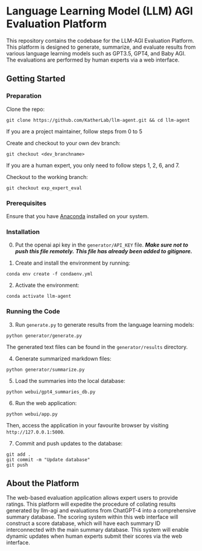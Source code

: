 
# Language Learning Model (LLM) AGI Evaluation Platform

This repository contains the codebase for the LLM-AGI Evaluation Platform. This platform is designed to generate, summarize, and evaluate results from various language learning models such as GPT3.5, GPT4, and Baby AGI. The evaluations are performed by human experts via a web interface.

## Getting Started
### Preparation
Clone the repo:
```shell
git clone https://github.com/KatherLab/llm-agent.git && cd llm-agent
```

If you are a project maintainer, follow steps from 0 to 5

Create and checkout to your own dev branch:
```shell
git checkout <dev_branchname>
```

If you are a human expert, you only need to follow steps 1, 2, 6, and 7.

Checkout to the working branch:
```shell
git checkout exp_expert_eval
```

### Prerequisites

Ensure that you have [Anaconda](https://www.anaconda.com/products/distribution) installed on your system.

### Installation
0. Put the openai api key in the `generator/API_KEY` file.
***Make sure not to push this file remotely.***
***This file has already been added to gitignore.***


1. Create and install the environment by running:
```shell
conda env create -f condaenv.yml
```

2. Activate the environment:

```shell
conda activate llm-agent
```

### Running the Code


3. Run `generate.py` to generate results from the language learning models:

```shell
python generator/generate.py
```

The generated text files can be found in the `generator/results` directory.

4. Generate summarized markdown files:

```shell
python generator/summarize.py
```

5. Load the summaries into the local database:

```shell
python webui/gpt4_summaries_db.py
```


6. Run the web application:

```shell
python webui/app.py
```

Then, access the application in your favourite browser by visiting `http://127.0.0.1:5000`.

7. Commit and push updates to the database:

```shell
git add .
git commit -m "Update database"
git push
```

## About the Platform

The web-based evaluation application allows expert users to provide ratings. This platform will expedite the procedure of collating results generated by llm-agi and evaluations from ChatGPT-4 into a comprehensive summary database. The scoring system within this web interface will construct a score database, which will have each summary ID interconnected with the main summary database. This system will enable dynamic updates when human experts submit their scores via the web interface.
